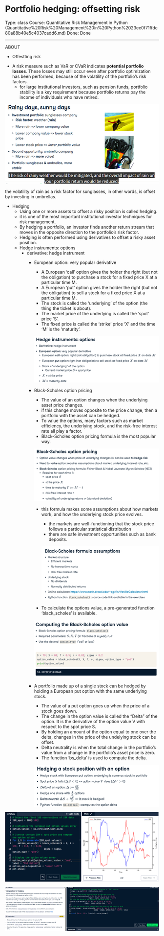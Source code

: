 # Portfolio hedging: offsetting risk

Type: class
Course: Quantitative Risk Management in Python (Quantitative%20Risk%20Management%20in%20Python%2023ee0f71ffdc80a88b40e5c4037cadd6.md)
Done: Done

---

<aside>

ABOUT

- Offestting risk
</aside>

- A risk measure such as VaR or CVaR indicates **potential portfolio losses**. These losses may still occur even after portfolio optimization has been performed, because of the volatility of the portfolio’s risk factors.
    - for large institutional investors, such as pension funds, portfolio stability is a key requirement because portfolio returns pay the income of individuals who have retired.

![image.png](image%2033.png)

the volatility of rain as a risk factor for sunglasses, in other words, is offset by investing in umbrellas. 

- Hedging
    - Using one or more assets to offset a risky position is called hedging.
    - it is one of the most important institutional investor techniques for risk management.
    - By hedging a portfolio, an investor finds another return stream that moves in the opposite direction to the portfolio’s risk factor.
    - Hedging is often performed using derivatives to offset a risky asset position.
    - Hedge instruments: options
        - derivative: hedge instrument
            - European option: very popular derivative
                - A European ‘call’ option gives the holder the right (but not the obligation) to purchase a stock for a fixed price X at a particular time M.
                - A European ‘put’ option gives the holder the right (but not the obligation) to sell a stock for a fixed price X at a particular time M.
                - The stock is called the ‘underlying’ of the option (the thing the ticket is about).
                - The market price of the underlying is called the ‘spot’ price ‘S’.
                - The fixed price is called the ‘strike’ price ‘X’ and the time ‘M’ is the ‘maturity’.
                
                ![image.png](image%2034.png)
                
            - Black-Scholes option pricing
                - The value of an option changes when the underlying asset price changes.
                - if this change moves opposite to the price change, then a portfolio with the asset can be hedged.
                - To value the options, many factors such as market efficiency, the underlying stock, and the risk-free interest rate all play a factor.
                - Black-Scholes option pricing formula is the most popular way.
                
                ![image.png](image%2035.png)
                
                - this formula makes some assumptions about how markets work, and how the underlying stock price evolves.
                    - the markets are well-functioning that the stock price follows a particular statistical distribution
                    - there are safe investment opportunities such as bank deposits.
                    
                    ![image.png](image%2036.png)
                    
                - To calculate the options value, a pre-generated function ‘black_scholes’ is available.
                
                ![image.png](image%2037.png)
                
            - A portfolio made up of a single stock can be hedged by holding a European put option with the same underlying stock.
                - The value of a put option goes up when the price of a stock goes down.
                - The change in the option value is called the “Delta” of the option. It is the derivative of the option value V with respect to the spot price S.
                - By holding an amount of the option equal to one over the delta, changes in the price of the undelying stock can be offset.
                - Delta neutrality is when the total change in the portfolio’s value from a change in the portfolio’s asset price is zero.
                - The function ‘bs_delta’ is used to compute the delta.
                
                ![image.png](image%2038.png)
                

![image.png](image%2039.png)

![image.png](image%2040.png)